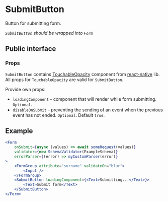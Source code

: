 # SubmitButton

Button for submitting form.

*`SubmitButton` should be wrapped into `Form`*

## Public interface

### Props

`SubmitButton` contains [TouchableOpacity](https://facebook.github.io/react-native/docs/touchableopacity) component from [react-native](https://github.com/facebook/react-native) lib. All props for `TouchableOpacity` are valid for `SubmitButton`.


Provide own props:
 - `loadingComponent` - component that will render while form submitting. `Optional`.
 - `disableOnSubmit` - preventing the sending of an event when the previous event has not ended. `Optional`. Default `true`.

## Example

```jsx
<Form 
    onSubmit={async (values) => await someRequest(values)}
    validator={new SchemaValidator(ExampleSchema)}
    errorParser={(error) => myCustomParser(error)}
>
    <FormGroup attribute="surname" validateOn="blur">
        <Input />
    </FormGroup>
    <SubmitButton loadingComponent={<Text>Submitting...</Text>}>
        <Text>Submit form</Text>
    </SubmitButton>
</Form>
```
